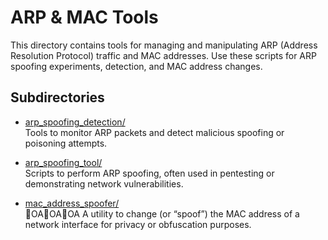 # ARP & MAC Tools

This directory contains tools for managing and manipulating ARP (Address Resolution Protocol) traffic and MAC addresses. Use these scripts for ARP spoofing experiments, detection, and MAC address changes.

## Subdirectories

- [arp_spoofing_detection/](./arp_spoofing_detection/)  
  Tools to monitor ARP packets and detect malicious spoofing or poisoning attempts.

- [arp_spoofing_tool/](./arp_spoofing_tool/)  
  Scripts to perform ARP spoofing, often used in pentesting or demonstrating network vulnerabilities.

- [mac_address_spoofer/](./mac_address_spoofer/)  
OAOAOA  A utility to change (or “spoof”) the MAC address of a network interface for privacy or obfuscation purposes.

